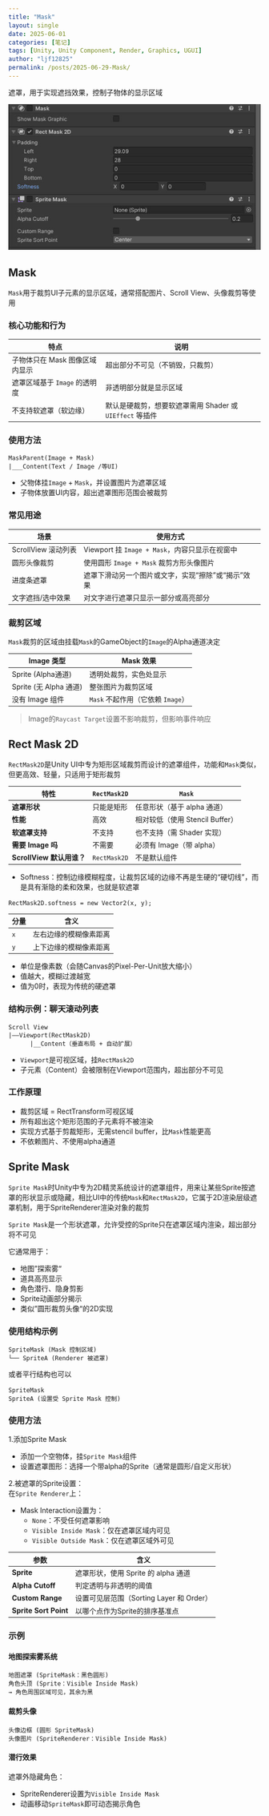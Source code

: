 ```yaml
---
title: "Mask"
layout: single
date: 2025-06-01
categories: [笔记]
tags: [Unity, Unity Component, Render, Graphics, UGUI]
author: "ljf12825"
permalink: /posts/2025-06-29-Mask/
---
```

遮罩，用于实现遮挡效果，控制子物体的显示区域

![MaskPanel](/assets/images/MaskPanel.jpg)

## Mask
`Mask`用于裁剪UI子元素的显示区域，通常搭配图片、Scroll View、头像裁剪等使用

### 核心功能和行为

| 特点                    | 说明                                     |
| --------------------- | -------------------------------------- |
|  子物体只在 Mask 图像区域内显示  | 超出部分不可见（不销毁，只裁剪）                       |
|  遮罩区域基于 `Image` 的透明度 | 非透明部分就是显示区域                            |
|  不支持软遮罩（软边缘）         | 默认是硬裁剪，想要软遮罩需用 Shader 或 `UIEffect` 等插件 |

### 使用方法
```plaintext
MaskParent(Image + Mask)
|___Content(Text / Image /等UI)
```
- 父物体挂`Image` + `Mask`，并设置图片为遮罩区域
- 子物体放置UI内容，超出遮罩图形范围会被裁剪

### 常见用途

| 场景              | 使用方式                                |
| --------------- | ----------------------------------- |
| ScrollView 滚动列表 | Viewport 挂 `Image + Mask`，内容只显示在视窗中 |
| 圆形头像裁剪          | 使用圆形 `Image + Mask` 裁剪方形头像图片        |
| 进度条遮罩           | 遮罩下滑动另一个图片或文字，实现“擦除”或“揭示”效果         |
| 文字遮挡/选中效果       | 对文字进行遮罩只显示一部分或高亮部分                  |

### 裁剪区域
`Mask`裁剪的区域由挂载`Mask`的GameObject的`Image`的Alpha通道决定

| Image 类型            | Mask 效果                  |
| ------------------- | ------------------------ |
| Sprite (Alpha通道)    | 透明处裁剪，实色处显示              |
| Sprite (无 Alpha 通道) | 整张图片为裁剪区域                |
| 没有 Image 组件         | `Mask` 不起作用（它依赖 `Image`） |

> Image的`Raycast Target`设置不影响裁剪，但影响事件响应

## Rect Mask 2D
`RectMask2D`是Unity UI中专为矩形区域裁剪而设计的遮罩组件，功能和`Mask`类似，但更高效、轻量，只适用于矩形裁剪

| 特性                   | `RectMask2D`   | `Mask`                    |
| -------------------- | -------------- | ------------------------- |
| **遮罩形状**             | 只能是矩形          | 任意形状（基于 alpha 通道）         |
| **性能**               | 高效           | 相对较低（使用 Stencil Buffer） |
| **软遮罩支持**            | 不支持          | 也不支持（需 Shader 实现）       |
| **需要 Image 吗**       | 不需要          | 必须有 Image（带 alpha）      |
| **ScrollView 默认用谁？** | `RectMask2D` | 不是默认组件                  |

- Softness：控制边缘模糊程度，让裁剪区域的边缘不再是生硬的“硬切线”，而是具有渐隐的柔和效果，也就是软遮罩

```plaintext
RectMask2D.softness = new Vector2(x, y);
```

| 分量  | 含义          |
| --- | ----------- |
| `x` | 左右边缘的模糊像素距离 |
| `y` | 上下边缘的模糊像素距离 |

- 单位是像素数（会随Canvas的Pixel-Per-Unit放大缩小）
- 值越大，模糊过渡越宽
- 值为0时，表现为传统的硬遮罩

### 结构示例：聊天滚动列表

```plaintext
Scroll View
|——Viewport(RectMask2D)
      |__Content（垂直布局 + 自动扩展）
```

- `Viewport`是可视区域，挂`RectMask2D`
- 子元素（Content）会被限制在Viewport范围内，超出部分不可见

### 工作原理
- 裁剪区域 = RectTransform可视区域
- 所有超出这个矩形范围的子元素将不被渲染
- 实现方式基于剪裁矩形，无需stencil buffer，比`Mask`性能更高
- 不依赖图片、不使用alpha通道

## Sprite Mask
`Sprite Mask`时Unity中专为2D精灵系统设计的遮罩组件，用来让某些Sprite按遮罩的形状显示或隐藏，相比UI中的传统`Mask`和`RectMask2D`，它属于2D渲染层级遮罩机制，用于SpriteRenderer渲染对象的裁剪

`Sprite Mask`是一个形状遮罩，允许受控的Sprite只在遮罩区域内渲染，超出部分将不可见

它通常用于：
- 地图”探索雾“
- 道具高亮显示
- 角色潜行、隐身剪影
- Sprite动画部分揭示
- 类似”圆形裁剪头像“的2D实现

### 使用结构示例
```plaintext
SpriteMask (Mask 控制区域)
└── SpriteA (Renderer 被遮罩)
```
或者平行结构也可以
```plaintext
SpriteMask
SpriteA (设置受 Sprite Mask 控制)
```
### 使用方法
1.添加Sprite Mask
- 添加一个空物体，挂`Sprite Mask`组件
- 设置遮罩图形：选择一个带alpha的Sprite（通常是圆形/自定义形状）

2.被遮罩的Sprite设置：  
在`Sprite Renderer`上：
- Mask Interaction设置为：
  - `None`：不受任何遮罩影响
  - `Visible Inside Mask`：仅在遮罩区域内可见
  - `Visible Outside Mask`：仅在遮罩区域外可见

| 参数                           | 含义                             |
| ---------------------------- | ------------------------------ |
| **Sprite**                   | 遮罩形状，使用 Sprite 的 alpha 通道      |
| **Alpha Cutoff**             | 判定透明与非透明的阈值                    |
| **Custom Range**             | 设置可见层范围（Sorting Layer 和 Order） |
| **Sprite Sort Point**        | 以哪个点作为Sprite的排序基准点     |

### 示例
#### 地图探索雾系统
```plaintext
地图遮罩 (SpriteMask：黑色圆形)
角色头顶 (Sprite：Visible Inside Mask)
→ 角色周围区域可见，其余为黑
```

#### 裁剪头像
```plaintext
头像边框 (圆形 SpriteMask)
头像图片 (SpriteRenderer：Visible Inside Mask)
```

#### 潜行效果
遮罩外隐藏角色：
- SpriteRenderer设置为`Visible Inside Mask`
- 动画移动`SpriteMask`即可动态揭示角色